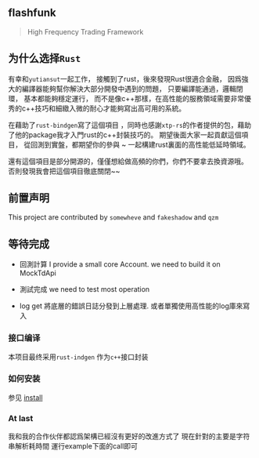 ## flashfunk 

> High Frequency Trading Framework


## 为什么选择`Rust`
有幸和`yutiansut`一起工作， 接觸到了rust，後來發現Rust很適合金融， 因爲強大的編譯器能夠幫你解決大部分開發中遇到的問題，
只要編譯能通過，邏輯閉環， 基本都能夠穩定運行， 而不是像c++那樣，在高性能的服務領域需要非常優秀的c++技巧和細緻入微的耐心才能夠寫出高可用的系統。

在藉助了`rust-bindgen`寫了這個項目 ，同時也感謝`xtp-rs`的作者提供的包，藉助了他的package我才入門rust的c++封裝技巧的。
期望後面大家一起貢獻這個項目， 從回測到實盤，都期望你的參與 ~  一起構建rust裏面的高性能低延時領域。

還有這個項目是部分開源的，僅僅想給做高頻的你們，你們不要拿去換資源哦。 否則發現我會把這個項目徹底關閉~~  

## 前置声明

This project are contributed by  `somewheve` and `fakeshadow` and `qzm`

## 等待完成 

- 回測計算
I provide a  small core Account. we need to  build it on MockTdApi

- 測試完成
we need to test most operation

- log get 
將底層的錯誤日誌分發到上層處理. 或者單獨使用高性能的log庫來寫入

### 接口编译  
本项目最终采用`rust-indgen` 作为`c++`接口封装

### 如何安装
 
参见 [install](./install.md)

### At last 
我和我的合作伙伴都認爲架構已經沒有更好的改進方式了  現在針對的主要是字符串解析耗時間
運行example下面的call即可 